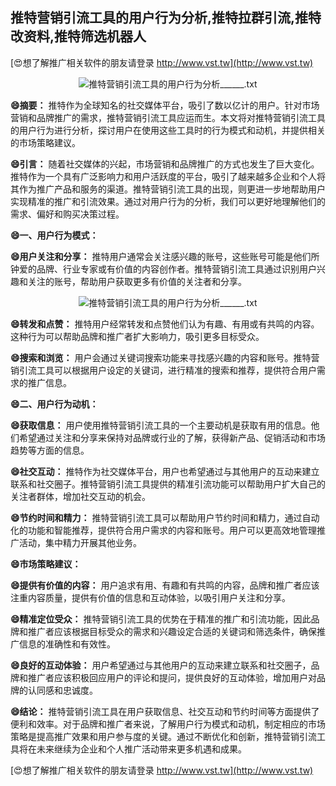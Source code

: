 ## **推特营销引流工具的用户行为分析,推特拉群引流,推特改资料,推特筛选机器人**

[😍想了解推广相关软件的朋友请登录 http://www.vst.tw](http://www.vst.tw)

 <center><img src="https://vst.tw/MP4/tuiguang/png/4.png" alt="推特营销引流工具的用户行为分析______.txt"></center>

**😄摘要：**
推特作为全球知名的社交媒体平台，吸引了数以亿计的用户。针对市场营销和品牌推广的需求，推特营销引流工具应运而生。本文将对推特营销引流工具的用户行为进行分析，探讨用户在使用这些工具时的行为模式和动机，并提供相关的市场策略建议。

**😄引言：**
随着社交媒体的兴起，市场营销和品牌推广的方式也发生了巨大变化。推特作为一个具有广泛影响力和用户活跃度的平台，吸引了越来越多企业和个人将其作为推广产品和服务的渠道。推特营销引流工具的出现，则更进一步地帮助用户实现精准的推广和引流效果。通过对用户行为的分析，我们可以更好地理解他们的需求、偏好和购买决策过程。

**😄一、用户行为模式：**

**😄用户关注和分享：**
推特用户通常会关注感兴趣的账号，这些账号可能是他们所钟爱的品牌、行业专家或有价值的内容创作者。推特营销引流工具通过识别用户兴趣和关注的账号，帮助用户获取更多有价值的关注者和分享。

 <center><img src="https://vst.tw/MP4/tuiguang/png/8.png" alt="推特营销引流工具的用户行为分析______.txt"></center>

**😄转发和点赞：**
推特用户经常转发和点赞他们认为有趣、有用或有共鸣的内容。这种行为可以帮助品牌和推广者扩大影响力，吸引更多目标受众。

**😄搜索和浏览：**
用户会通过关键词搜索功能来寻找感兴趣的内容和账号。推特营销引流工具可以根据用户设定的关键词，进行精准的搜索和推荐，提供符合用户需求的推广信息。

**😄二、用户行为动机：**

**😄获取信息：**
用户使用推特营销引流工具的一个主要动机是获取有用的信息。他们希望通过关注和分享来保持对品牌或行业的了解，获得新产品、促销活动和市场趋势等方面的信息。

**😄社交互动：**
推特作为社交媒体平台，用户也希望通过与其他用户的互动来建立联系和社交圈子。推特营销引流工具提供的精准引流功能可以帮助用户扩大自己的关注者群体，增加社交互动的机会。

**😄节约时间和精力：**
推特营销引流工具可以帮助用户节约时间和精力，通过自动化的功能和智能推荐，提供符合用户需求的内容和账号。用户可以更高效地管理推广活动，集中精力开展其他业务。

**😄市场策略建议：**

**😄提供有价值的内容：**
用户追求有用、有趣和有共鸣的内容，品牌和推广者应该注重内容质量，提供有价值的信息和互动体验，以吸引用户关注和分享。

**😄精准定位受众：**
推特营销引流工具的优势在于精准的推广和引流功能，因此品牌和推广者应该根据目标受众的需求和兴趣设定合适的关键词和筛选条件，确保推广信息的准确性和有效性。

**😄良好的互动体验：**
用户希望通过与其他用户的互动来建立联系和社交圈子，品牌和推广者应该积极回应用户的评论和提问，提供良好的互动体验，增加用户对品牌的认同感和忠诚度。

**😄结论：**
推特营销引流工具在用户获取信息、社交互动和节约时间等方面提供了便利和效率。对于品牌和推广者来说，了解用户行为模式和动机，制定相应的市场策略是提高推广效果和用户参与度的关键。通过不断优化和创新，推特营销引流工具将在未来继续为企业和个人推广活动带来更多机遇和成果。

[😍想了解推广相关软件的朋友请登录 http://www.vst.tw](http://www.vst.tw)



